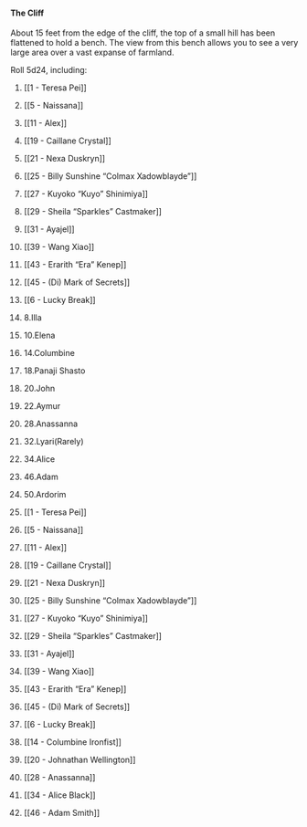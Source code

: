 #### The Cliff

About 15 feet from the edge of the cliff, the top of a small hill has been flattened to hold a bench. The view from this bench allows you to see a very large area over a vast expanse of farmland. 

  

Roll 5d24, including: 
1. [[1 - Teresa Pei]]
2. [[5 - Naissana]]
3. [[11 - Alex]]
4. [[19 - Caillane Crystal]]
5. [[21 - Nexa Duskryn]]
6. [[25 - Billy Sunshine “Colmax Xadowblayde”]] 
7. [[27 - Kuyoko “Kuyo” Shinimiya]]
8. [[29 - Sheila “Sparkles” Castmaker]]
9. [[31 - Ayajel]] 
10. [[39 - Wang Xiao]]
11. [[43 - Erarith “Era” Kenep]] 
12. [[45 - (Di) Mark of Secrets]]
13. [[6 - Lucky Break]]
    
14.  8.Illa 
    
15.  10.Elena 
    
16.  14.Columbine 
    
17.  18.Panaji Shasto 
    
18.  20.John 
    
19.  22.Aymur 
    
20.  28.Anassanna 
    
21.  32.Lyari(Rarely) 
    
22.  34.Alice 
    
23.  46.Adam 
    
24.  50.Ardorim
    
1. [[1 - Teresa Pei]]
2. [[5 - Naissana]]
3. [[11 - Alex]]
4. [[19 - Caillane Crystal]]
5. [[21 - Nexa Duskryn]]
6. [[25 - Billy Sunshine “Colmax Xadowblayde”]] 
7. [[27 - Kuyoko “Kuyo” Shinimiya]]
8. [[29 - Sheila “Sparkles” Castmaker]]
9. [[31 - Ayajel]] 
10. [[39 - Wang Xiao]]
11. [[43 - Erarith “Era” Kenep]] 
12. [[45 - (Di) Mark of Secrets]]
13. [[6 - Lucky Break]]
14. [[14 - Columbine Ironfist]]
15. [[20 - Johnathan Wellington]]
16. [[28 - Anassanna]]
17. [[34 - Alice Black]]
18. [[46 - Adam Smith]]
  
